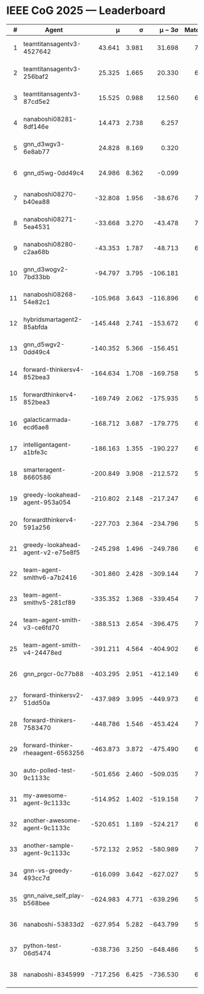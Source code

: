 # IEEE CoG 2025 — Leaderboard

| # | Agent | μ | σ | μ − 3σ | Matches | Updated |
|---:|---|---:|---:|---:|---:|---|
| 1 | teamtitansagentv3-4527642 | 43.641 | 3.981 | 31.698 | 7436 | 2025-08-30 12:11 |
| 2 | teamtitansagentv3-256baf2 | 25.325 | 1.665 | 20.330 | 6916 | 2025-08-30 12:11 |
| 3 | teamtitansagentv3-87cd5e2 | 15.525 | 0.988 | 12.560 | 6580 | 2025-08-30 12:11 |
| 4 | nanaboshi08281-8df146e | 14.473 | 2.738 | 6.257 | 276 | 2025-08-30 12:11 |
| 5 | gnn_d3wgv3-6e8ab77 | 24.828 | 8.169 | 0.320 | 138 | 2025-08-30 12:11 |
| 6 | gnn_d5wg-0dd49c4 | 24.986 | 8.362 | -0.099 | 120 | 2025-08-30 12:11 |
| 7 | nanaboshi08270-b40ea88 | -32.808 | 1.956 | -38.676 | 7160 | 2025-08-30 12:11 |
| 8 | nanaboshi08271-5ea4531 | -33.668 | 3.270 | -43.478 | 7138 | 2025-08-30 12:11 |
| 9 | nanaboshi08280-c2aa68b | -43.353 | 1.787 | -48.713 | 6498 | 2025-08-30 12:11 |
| 10 | gnn_d3wogv2-7bd33bb | -94.797 | 3.795 | -106.181 | 274 | 2025-08-30 12:11 |
| 11 | nanaboshi08268-54e82c1 | -105.968 | 3.643 | -116.896 | 6620 | 2025-08-30 12:11 |
| 12 | hybridsmartagent2-85abfda | -145.448 | 2.741 | -153.672 | 6024 | 2025-08-30 12:11 |
| 13 | gnn_d5wgv2-0dd49c4 | -140.352 | 5.366 | -156.451 | 226 | 2025-08-30 12:11 |
| 14 | forward-thinkersv4-852bea3 | -164.634 | 1.708 | -169.758 | 5625 | 2025-08-30 12:11 |
| 15 | forwardthinkerv4-852bea3 | -169.749 | 2.062 | -175.935 | 5892 | 2025-08-30 12:11 |
| 16 | galacticarmada-ecd6ae8 | -168.712 | 3.687 | -179.775 | 6600 | 2025-08-30 12:11 |
| 17 | intelligentagent-a1bfe3c | -186.163 | 1.355 | -190.227 | 6025 | 2025-08-30 12:11 |
| 18 | smarteragent-8660586 | -200.849 | 3.908 | -212.572 | 5604 | 2025-08-30 12:11 |
| 19 | greedy-lookahead-agent-953a054 | -210.802 | 2.148 | -217.247 | 6388 | 2025-08-30 12:11 |
| 20 | forwardthinkerv4-591a256 | -227.703 | 2.364 | -234.796 | 5846 | 2025-08-30 12:11 |
| 21 | greedy-lookahead-agent-v2-e75e8f5 | -245.298 | 1.496 | -249.786 | 6940 | 2025-08-30 12:11 |
| 22 | team-agent-smithv6-a7b2416 | -301.860 | 2.428 | -309.144 | 7260 | 2025-08-30 12:11 |
| 23 | team-agent-smithv5-281cf89 | -335.352 | 1.368 | -339.454 | 7420 | 2025-08-30 12:11 |
| 24 | team-agent-smith-v3-ce6fd70 | -388.513 | 2.654 | -396.475 | 7958 | 2025-08-30 12:11 |
| 25 | team-agent-smith-v4-24478ed | -391.211 | 4.564 | -404.902 | 6798 | 2025-08-30 12:11 |
| 26 | gnn_prgcr-0c77b88 | -403.295 | 2.951 | -412.149 | 6490 | 2025-08-30 12:11 |
| 27 | forward-thinkersv2-51dd50a | -437.989 | 3.995 | -449.973 | 6428 | 2025-08-30 12:11 |
| 28 | forward-thinkers-7583470 | -448.786 | 1.546 | -453.424 | 7120 | 2025-08-30 12:11 |
| 29 | forward-thinker-rheaagent-6563256 | -463.873 | 3.872 | -475.490 | 6128 | 2025-08-30 12:11 |
| 30 | auto-polled-test-9c1133c | -501.656 | 2.460 | -509.035 | 7040 | 2025-08-30 12:11 |
| 31 | my-awesome-agent-9c1133c | -514.952 | 1.402 | -519.158 | 7040 | 2025-08-30 12:11 |
| 32 | another-awesome-agent-9c1133c | -520.651 | 1.189 | -524.217 | 6720 | 2025-08-30 12:11 |
| 33 | another-sample-agent-9c1133c | -572.132 | 2.952 | -580.989 | 7220 | 2025-08-30 12:11 |
| 34 | gnn-vs-greedy-493cc7d | -616.099 | 3.642 | -627.027 | 5700 | 2025-08-30 12:11 |
| 35 | gnn_naive_self_play-b568bee | -624.983 | 4.771 | -639.296 | 5880 | 2025-08-30 12:11 |
| 36 | nanaboshi-53833d2 | -627.954 | 5.282 | -643.799 | 5140 | 2025-08-30 12:11 |
| 37 | python-test-06d5474 | -638.736 | 3.250 | -648.486 | 5900 | 2025-08-30 12:11 |
| 38 | nanaboshi-8345999 | -717.256 | 6.425 | -736.530 | 6190 | 2025-08-30 12:11 |
